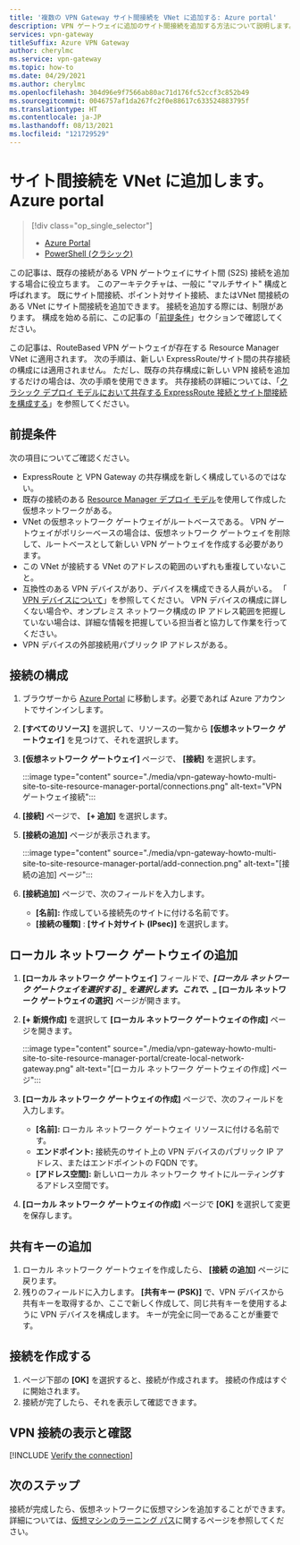 ```yaml
---
title: '複数の VPN Gateway サイト間接続を VNet に追加する: Azure portal'
description: VPN ゲートウェイに追加のサイト間接続を追加する方法について説明します。
services: vpn-gateway
titleSuffix: Azure VPN Gateway
author: cherylmc
ms.service: vpn-gateway
ms.topic: how-to
ms.date: 04/29/2021
ms.author: cherylmc
ms.openlocfilehash: 304d96e9f7566ab80ac71d176fc52ccf3c852b49
ms.sourcegitcommit: 0046757af1da267fc2f0e88617c633524883795f
ms.translationtype: HT
ms.contentlocale: ja-JP
ms.lasthandoff: 08/13/2021
ms.locfileid: "121729529"
---
```

# <a name="add-additional-s2s-connections-to-a-vnet-azure-portal"></a>サイト間接続を VNet に追加します。Azure portal

> [!div class="op_single_selector"]
> * [Azure Portal](vpn-gateway-howto-multi-site-to-site-resource-manager-portal.md)
> * [PowerShell (クラシック)](vpn-gateway-multi-site.md)
>

この記事は、既存の接続がある VPN ゲートウェイにサイト間 (S2S) 接続を追加する場合に役立ちます。 このアーキテクチャは、一般に "マルチサイト" 構成と呼ばれます。 既にサイト間接続、ポイント対サイト接続、またはVNet 間接続のある VNet にサイト間接続を追加できます。 接続を追加する際には、制限があります。 構成を始める前に、この記事の「[前提条件](#before)」セクションで確認してください。

この記事は、RouteBased VPN ゲートウェイが存在する Resource Manager VNet に適用されます。 次の手順は、新しい ExpressRoute/サイト間の共存接続の構成には適用されません。 ただし、既存の共存構成に新しい VPN 接続を追加するだけの場合は、次の手順を使用できます。 共存接続の詳細については、「[クラシック デプロイ モデルにおいて共存する ExpressRoute 接続とサイト間接続を構成する](../expressroute/expressroute-howto-coexist-resource-manager.md)」を参照してください。

## <a name="prerequisites"></a><a name="before"></a>前提条件

次の項目についてご確認ください。

* ExpressRoute と VPN Gateway の共存構成を新しく構成しているのではない。
* 既存の接続のある [Resource Manager デプロイ モデル](../azure-resource-manager/management/deployment-models.md)を使用して作成した仮想ネットワークがある。
* VNet の仮想ネットワーク ゲートウェイがルートベースである。 VPN ゲートウェイがポリシーベースの場合は、仮想ネットワーク ゲートウェイを削除して、ルートベースとして新しい VPN ゲートウェイを作成する必要があります。
* この VNet が接続する VNet のアドレスの範囲のいずれも重複していないこと。
* 互換性のある VPN デバイスがあり、デバイスを構成できる人員がいる。 「 [VPN デバイスについて](vpn-gateway-about-vpn-devices.md)」を参照してください。 VPN デバイスの構成に詳しくない場合や、オンプレミス ネットワーク構成の IP アドレス範囲を把握していない場合は、詳細な情報を把握している担当者と協力して作業を行ってください。
* VPN デバイスの外部接続用パブリック IP アドレスがある。

## <a name="configure-a-connection"></a><a name="configure"></a>接続の構成

1. ブラウザーから [Azure Portal](https://portal.azure.com) に移動します。必要であれば Azure アカウントでサインインします。
1. **[すべてのリソース]** を選択して、リソースの一覧から **[仮想ネットワーク ゲートウェイ]** を見つけて、それを選択します。
1. **[仮想ネットワーク ゲートウェイ]** ページで、 **[接続]** を選択します。

   :::image type="content" source="./media/vpn-gateway-howto-multi-site-to-site-resource-manager-portal/connections.png" alt-text="VPN ゲートウェイ接続":::
1. **[接続]** ページで、 **[+ 追加]** を選択します。
1. **[接続の追加]** ページが表示されます。

   :::image type="content" source="./media/vpn-gateway-howto-multi-site-to-site-resource-manager-portal/add-connection.png" alt-text="[接続の追加] ページ":::
1. **[接続追加]** ページで、次のフィールドを入力します。

   * **[名前]:** 作成している接続先のサイトに付ける名前です。
   * **[接続の種類]** : **[サイト対サイト (IPsec)]** を選択します。

## <a name="add-a-local-network-gateway"></a><a name="local"></a>ローカル ネットワーク ゲートウェイの追加

1. **[ローカル ネットワーク ゲートウェイ]** フィールドで、**_[ローカル ネットワーク ゲートウェイを選択する]_ *_ を選択します。これで、_* [ローカル ネットワーク ゲートウェイの選択]** ページが開きます。
1. **[+ 新規作成]** を選択して **[ローカル ネットワーク ゲートウェイの作成]** ページを開きます。

   :::image type="content" source="./media/vpn-gateway-howto-multi-site-to-site-resource-manager-portal/create-local-network-gateway.png" alt-text="[ローカル ネットワーク ゲートウェイの作成] ページ":::
1. **[ローカル ネットワーク ゲートウェイの作成]** ページで、次のフィールドを入力します。

   * **[名前]:** ローカル ネットワーク ゲートウェイ リソースに付ける名前です。
   * **エンドポイント:** 接続先のサイト上の VPN デバイスのパブリック IP アドレス、またはエンドポイントの FQDN です。
   * **[アドレス空間]:** 新しいローカル ネットワーク サイトにルーティングするアドレス空間です。
1. **[ローカル ネットワーク ゲートウェイの作成]** ページで **[OK]** を選択して変更を保存します。

## <a name="add-the-shared-key"></a><a name="part3"></a>共有キーの追加

1. ローカル ネットワーク ゲートウェイを作成したら、 **[接続 の追加]** ページに戻ります。
1. 残りのフィールドに入力します。 **[共有キー (PSK)]** で、VPN デバイスから共有キーを取得するか、ここで新しく作成して、同じ共有キーを使用するように VPN デバイスを構成します。 キーが完全に同一であることが重要です。

## <a name="create-the-connection"></a><a name="create"></a>接続を作成する

1. ページ下部の **[OK]** を選択すると、接続が作成されます。 接続の作成はすぐに開始されます。
1. 接続が完了したら、それを表示して確認できます。

## <a name="view-and-verify-the-vpn-connection"></a><a name="verify"></a>VPN 接続の表示と確認

[!INCLUDE [Verify the connection](../../includes/vpn-gateway-verify-connection-portal-include.md)]

## <a name="next-steps"></a>次のステップ

接続が完成したら、仮想ネットワークに仮想マシンを追加することができます。 詳細については、[仮想マシンのラーニング パス](/learn/paths/deploy-a-website-with-azure-virtual-machines/)に関するページを参照してください。
